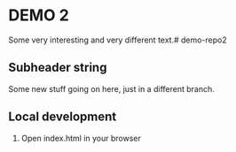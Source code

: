 # DEMO 2

Some very interesting and very different text.# demo-repo2

## Subheader string

Some new stuff going on here, just in a different branch.

## Local development

1. Open index.html in your browser
